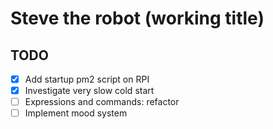 # Steve the robot (working title)

## TODO

- [x] Add startup pm2 script on RPI
- [x] Investigate very slow cold start
- [ ] Expressions and commands: refactor
- [ ] Implement mood system

